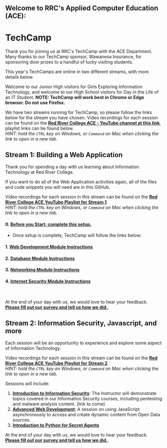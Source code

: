 ## Welcome to RRC's Applied Computer Education (ACE):
# TechCamp

Thank you for joining us at RRC's TechCamp with the ACE Department. Many thanks to our TechCamp sponsor, Wawanesa Insurance, for sponsoring door prizes to a handful of lucky visiting students.

This year's TechCamps are online in two different streams, with more details below.

Welcome to our Junior High visitors for Girls Exploring Information Technology, and welcome to our High School visitors for Day in the Life of an IT Student.
**NOTE: TechCamp will work best in Chrome or Edge browser. Do not use Firefox.**

We have two streams running for TechCamp, so please follow the links below for the stream you have chosen.
Video recordings for each session can be found on the **<a href="https://www.youtube.com/channel/UC4h_O-Re8zIQ5FZTIcsrN0g" target="_blank">Red River College ACE - YouTube channel at this link</a>**, playlist links can be found below.  
*HINT: hold the `CTRL` key on Windows, or `Command` on Mac when clicking the link to open in a new tab.*  



## Stream 1: Building a Web Application
Thank you for spending a day with us learning about Information Technology at Red River College.

If you want to do all of the Web Application activities again, all of the files and code snippets you will need are in this GitHub.

Video recordings for each session in this stream can be found on the **<a href="https://youtube.com/playlist?list=PL6Izhxz8ouOmmyt8O3aTvsyM7iYDj5d-J" target="_blank">Red River College ACE YouTube Playlist for Stream 1</a>**.  
*HINT: hold the `CTRL` key on Windows, or `Command` on Mac when clicking the link to open in a new tab.*  

#### 0. [Before you Start: complete this setup.](https://github.com/RRC-ACE-Outreach/TechCamp/blob/main/TechCamp%20-%20Web%20App/0%20Before%20You%20Start%20Demo.md)  
- Once setup is complete, TechCamp will follow the links below:  

#### 1. [Web Development Module Instructions](/TechCamp%20-%20Web%20App/1%20Web%20Programming%20Demo.md)
#### 2. [Database Module Instructions](/TechCamp%20-%20Web%20App/2%20Database%20Demo.md)
#### 3. [Networking Module Instructions](/TechCamp%20-%20Web%20App/3%20Networking%20Demo.md)
#### 4. [Internet Security Module Instructions](/TechCamp%20-%20Web%20App/4%20Internet%20Security%20Demo.md)

</br>  

At the end of your day with us, we would love to hear your feedback.  
**<a href="https://forms.office.com/Pages/ResponsePage.aspx?id=RZv6hqN6cECKVO3O9Da9RNVssp8kJtxMngDi82Jspk9UMks0UldJNFFLSDBTR0UwOVpGUTdZRFRNMy4u" target="_blank">Please fill out our survey and tell us how we did.</a>**.


## Stream 2: Information Security, Javascript, and more
Each session will be an opportunity to experience and explore some aspect of Information Technology.

Video recordings for each session in this stream can be found on the **<a href="https://youtube.com/playlist?list=PL6Izhxz8ouOngvMBaB6csvb17fOvNYhKM" target="_blank">Red River College ACE YouTube Playlist for Stream 2</a>**.  
*HINT: hold the `CTRL` key on Windows, or `Command` on Mac when clicking the link to open in a new tab.*  

Sessions will include:
1. **[Introduction to Information Security](/TechCamp%20-%20Information%20Security)**: The Instructor will demonstrate topics covered in our Information Security courses, including pentesting and malware analysis content. (link to come)
2. **[Advanced Web Development](/TechCamp%20-%20Advanced%20Web%20Development)**: A session on using JavaScript asynchronously to access and create dynamic content from Open Data sources.
3. **[Introduction to Python for Secret Agents](/TechCamp%20-%20Introduction%20to%20Python)**


At the end of your day with us, we would love to hear your feedback.  
**<a href="https://forms.office.com/Pages/ResponsePage.aspx?id=RZv6hqN6cECKVO3O9Da9RNVssp8kJtxMngDi82Jspk9UMks0UldJNFFLSDBTR0UwOVpGUTdZRFRNMy4u" target="_blank">Please fill out our survey and tell us how we did.</a>**.
